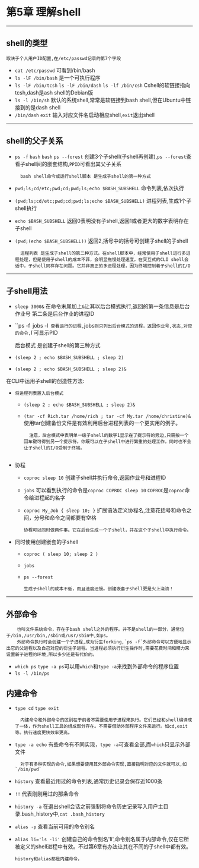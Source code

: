 # 第5章 理解shell

---
## shell的类型

    取决于个人用户ID配置,在/etc/passwd记录的第7个字段
- `cat /etc/passwd` 可看到/bin/bash
- `ls -lF /bin/bash` 是一个可执行程序
- `ls -lF /bin/tcsh` `ls -lF /bin/dash` `ls -lf /bin/csh` Cshell的软链接指向tcsh,dash是ash shell的Debian版
- `ls -l /bin/sh` 默认的系统shell,常常是软链接到bash shell,但在Ubuntu中链接到的是dash shell
- `/bin/dash` `exit` 输入对应文件名启动相应shell,`exit`退出shell

---

## shell的父子关系
- `ps -f` `bash` `bash` `ps --forest` 创建3个子shell(子shell再创建),`ps --forest`查看子shell间的嵌套结构,`PPID`可看出其父子关系
  
  ```
    bash shell命令或运行shell脚本 是生成子shell的第一种方式
    ```
    
- `pwd;ls;cd/etc;pwd;cd;pwd;ls;echo $BASH_SUBSHELL` 命令列表,依次执行

- `(pwd;ls;cd/etc;pwd;cd;pwd;ls;echo $BASH_SUBSHELL)` 进程列表,生成1个子shell执行

- `echo $BASH_SUBSHELL` 返回0表明没有子shell,返回1或者更大的数字表明存在子shell

- `(pwd;(echo $BASH_SUBSHELL))` 返回2,括号中的括号可创建子shell的子shell

  
        进程列表 是生成子shell的第二种方式。在shell脚本中，经常使用子shell进行多进程处理，但是使用子shell的成本不菲，会明显拖慢处理速度。在交互式的CLI shell会话中，子shell同样存在问题。它并非真正的多进程处理，因为终端控制着子shell的I/O
---

## 子shell用法
- `sleep 3000&` 在命令末尾加上`&`让其以后台模式执行,返回的第一条信息是后台作业号 第二条是后台作业的进程ID
- ``ps -f` `jobs -l` 查看运行的进程,`jobs`则只列出后台模式的进程，返回作业号,状态,对应的命令,`l`可显示PID


    后台模式 是创建子shell的第三种方式

- `(sleep 2 ; echo $BASH_SUBSHELL ; sleep 2)`
- `(sleep 2 ; echo $BASH_SUBSHELL ; sleep 2)&`
  



在CLI中运用子shell的创造性方法:

- `将进程列表置入后台模式`
    
    - `(sleep 2 ; echo $BASH_SUBSHELL ; sleep 2)&`
    
    - `(tar -cf Rich.tar /home/rich ; tar -cf My.tar /home/christine)&` 使用tar创建备份文件是有效利用后台进程列表的一个更实用的例子。
      
      ```
    	注意，后台模式中表明单一级子shell的数字1显示在了提示符的旁边,只需按一个回车键可得到另一个提示符。你既可以在子shell中进行繁重的处理工作，同时也不会让子shell的I/O受制于终端。
    ```
    
- 协程
    
    - `coproc sleep 10` 创建子shell并执行命令,返回作业号和进程ID
    
    - `jobs` 可以看到执行的命令是`coproc COPROC sleep 10` `COPROC`是`coproc`命令给进程起的名字
    
    - `coproc My_Job { sleep 10; }` 扩展语法定义协程名,注意花括号和命令之间，分号和命令之间都要有空格
    
      ```
      协程可以同时做两件事。它在后台生成一个子shell，并在这个子shell中执行命令。
      ```
    
- 同时使用创建嵌套的子shell
    
    - `coproc ( sleep 10; sleep 2 )`
    
    - `jobs`
    
    - `ps --forest`
    
      ```
      生成子shell的成本不低，而且速度还慢。创建嵌套子shell更是火上浇油！
      ```
    
---

## 外部命令


        也叫文件系统命令，存在于bash shell之外的程序。并不是shell的一部分，通常位于/bin,/usr/bin,/sbin或/usr/sbin中,如ps。
        外部命令执行时会创建一个子进程,成为衍生forking,`ps -f`外部命令可以方便地显示出它的父进程以及自己对应的衍生子进程。当进程必须执行衍生操作时,需要花费时间和精力来设置新子进程的环境,所以多少还是有代价的。
- `which ps` `type -a ps`可以用`which`和`type -a`来找到外部命令的程序位置
- `ls -l /bin/ps`

## 内建命令
- `type cd` `type exit`

  ```
  	内建命令和外部命令的区别在于前者不需要使用子进程来执行。它们已经和shell编译成了一体，作为shell工具的组成部分存在。不需要借助外部程序文件来运行。如cd,exit等。执行速度更快效率更高。
  ```

- `type -a echo` 有些命令有不同实现，`type -a`可查看全部,而`which`只显示外部文件
  
  
        对于有多种实现的命令,如果想要使用其外部命令实现,直接指明对应的文件就可以,如`/bin/pwd`
    
- `history` 查看最近用过的命令列表,通常历史记录会保存近1000条

- `!!` 代表刚刚用过的那条命令

- `history -a` 在退出shell会话之前强制将命令历史记录写入用户主目录.bash_history中,`cat .bash_history`

- `alias -p` 查看当前可用的命令别名

- `alias li='ls -li'`  创建自己的命令别名'li',命令别名属于内部命令,仅在它所被定义的shell进程中有效。不过第6章有办法让其在不同的子shell中都有效。

    ```
    history和alias都是内建命令。
    ```

    
